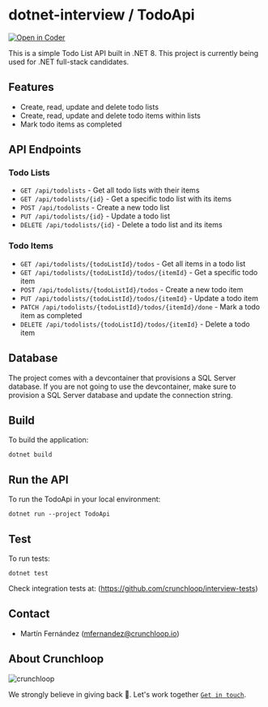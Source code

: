 # dotnet-interview / TodoApi

[![Open in Coder](https://dev.crunchloop.io/open-in-coder.svg)](https://dev.crunchloop.io/templates/fly-containers/workspace?param.Git%20Repository=git@github.com:crunchloop/dotnet-interview.git)

This is a simple Todo List API built in .NET 8. This project is currently being used for .NET full-stack candidates.

## Features

- Create, read, update and delete todo lists
- Create, read, update and delete todo items within lists
- Mark todo items as completed

## API Endpoints

### Todo Lists
- `GET /api/todolists` - Get all todo lists with their items
- `GET /api/todolists/{id}` - Get a specific todo list with its items
- `POST /api/todolists` - Create a new todo list
- `PUT /api/todolists/{id}` - Update a todo list
- `DELETE /api/todolists/{id}` - Delete a todo list and its items

### Todo Items
- `GET /api/todolists/{todoListId}/todos` - Get all items in a todo list
- `GET /api/todolists/{todoListId}/todos/{itemId}` - Get a specific todo item
- `POST /api/todolists/{todoListId}/todos` - Create a new todo item
- `PUT /api/todolists/{todoListId}/todos/{itemId}` - Update a todo item
- `PATCH /api/todolists/{todoListId}/todos/{itemId}/done` - Mark a todo item as completed
- `DELETE /api/todolists/{todoListId}/todos/{itemId}` - Delete a todo item

## Database

The project comes with a devcontainer that provisions a SQL Server database. If you are not going to use the devcontainer, make sure to provision a SQL Server database and
update the connection string.

## Build

To build the application:

`dotnet build`

## Run the API

To run the TodoApi in your local environment:

`dotnet run --project TodoApi`

## Test

To run tests:

`dotnet test`

Check integration tests at: (https://github.com/crunchloop/interview-tests)

## Contact

- Martín Fernández (mfernandez@crunchloop.io)

## About Crunchloop

![crunchloop](https://crunchloop.io/logo-blue.png)

We strongly believe in giving back :rocket:. Let's work together [`Get in touch`](https://crunchloop.io/contact).
